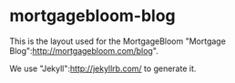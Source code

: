mortgagebloom-blog
==================

This is the layout used for the MortgageBloom "Mortgage Blog":http://mortgagebloom.com/blog".

We use "Jekyll":http://jekyllrb.com/ to generate it. 
